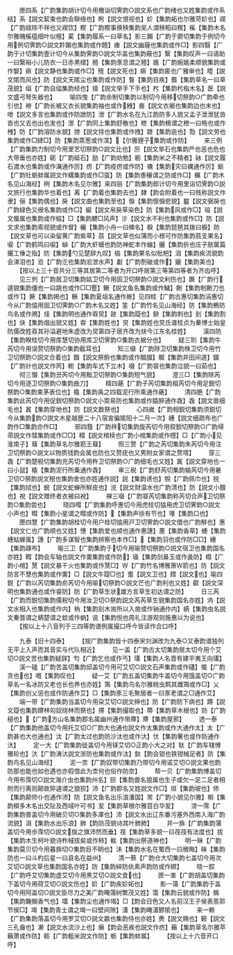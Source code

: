 <!-- { "loadSidebar": true } -->
　　匣四系【广韵集韵胡计切今用檄诣切霁韵○説文系也广韵绪也又姓集韵或作系结】系【説文絜束也韵会聨络也】盻【説文恨视也】妎【集韵妬也尔雅苛妎也】禊【广韵祓除不祥也又禊饮】稧【广韵稧事换秧集韵吴人谓秧稻曰稧】榽【集韵木名尔雅魄榽橀细叶似檀】蒵【集韵履系一曰草名】影三餲【广韵于罽切集韵于例切今用例切霁韵○説文飰餲也集韵或作饐】瘗【説文幽薶也集韵或作□】影四翳【广韵于计切集韵壹计切今从集韵霁韵○説文华盖也集韵蔽也】繄【集韵叹声一曰语助一曰繄裕小儿防衣一日赤黒缯】豷【集韵豕息谓之豷】嫕【广韵婉嫕柔顺貌集韵或作嫛】瘱【説文静也集韵或作□】殪【説文死也】瘱【集韵匿也广雅审也】曀【説文隂而风也】防【説文天隂尘也集韵或作防】瞖【集韵目疾】蘙【集韵草名一曰草茂貌】缢【广韵自缢集韵经也】撎【説文举手下手也】枍【集韵枍栺木名】医【説文盛弓弩矢器也】
　　喻四曳【广韵余制切集韵以制切今用移切祭韵○广韵牵也引也】袣【广韵长被又衣长貌集韵袖也或作絏】裔【説文衣裾也集韵边也末也】呭【説文多言也集韵或作防詍防】泄【广韵水名在九江韵防多人貌又孟子泄泄犹沓沓也又去也出也发也】泄【广韵同上集韵舒散也】枻【集韵楫谓之枻一曰柂也或作栧】防【广韵溶防水貌】抴【説文捈也集韵或作拽】跇【集韵逾也】勚【説文劳也集韵或作□肄□】防【集韵蒸葱或作渫】【尔雅貍子集韵或作防】
　　来三例【广韵集韵力制切今用里艺切祭韵○説文比也】厉【説文旱石也集韵严也恶也危也大带垂也亦姓】砺【广韵砥石】励【广韵劝勉】粝【集韵米之不精者】砅【説文履石渡水也集韵或作濿通作厉】疠【广韵疫疠或作防】禲【集韵灾曰禲通作厉】蛎【广韵牡蛎蚌属説文作蠇集韵或作□虿】防【集韵黍穰谓之防或作□】櫔【广韵木名见山海经】栵【集韵木名见尔雅】来四丽【广韵集韵郎计切今用里诣切霁韵○説文旅行也集韵华也着也】离【广韵着也集韵去也】隷【韵会附着也一曰贱称説文作隶】俪【集韵偶也】戾【説文曲也集韵至也】悷【集韵懔悷悲貌】盭【説文弼戾也广韵緑色又绶名集韵或作□】綟【説文帛戾草染色】防【集韵风或作□】珕【説文蜃属也集韵或作蛠】□【集韵飉□风声】沴【説文水不利也集韵或作□】防【説文求也集韵索视貌或作督】欐【集韵小舟一曰梀名】棙【集韵琵琶其拨曰棙】防【説文草也可以染留黄广韵紫草】茘【説文草也似蒲而小根可作防集韵茘支果名】唳【广韵鹤鸣曰唳】蜧【广韵大虾蟆也韵防神蛇本作蜦】攦【集韵折也庄子胠箧篇攦工倕之指】防【集韵勺见楚辞九叹】栛【集韵果名似枇杷】泪【集韵疾流貌韵会涕泪也】涖【广韵汔也集韵涖泄水声】劙【广韵割破或作】孋【集韵美也】
　　【按以上三十音共分三等其居第二等者为开口呼居第三等第四等者为齐齿呼】
　　见三刿【广韵居卫切集韵姑卫切今用固卫切祭韵○説文利伤也】蹶【广韵行遽貌集韵僵也一曰跳也或作□□蹷】鳜【説文鱼名集韵或作鱥】劂【集韵剞劂刀也或作】撅【集韵掲也】橛【集韵夏俎名通作嶡】见四桂【广韵古惠切集韵涓惠切今从广韵恊用固卫切霁韵○广韵木名又姓】筀【广韵竹名见山海经】防【集韵鷤防鸟名或作鴂】烓【集韵明也通作昋炅】趹【集韵踶也】鈌【集韵刺也】刲【集韵割也】炔【集韵烟出貌又姓】昋【集韵姓也】炅【集韵姓也炅氏谱桂贞为秦博士始皇阬儒改姓昋其孙溢避地朱虚改为炅第四子居齐改为炔今江东名桂姓】
　　溪四防【集韵睽桂切今用库慧切协用库卫切霁韵○集韵衣裾分也】
　　疑三刵【集韵牛芮切今用误赘切祭韵○集韵截耳也】
　　知三缀【广韵陟卫切集韵株卫切今用竹卫切祭韵○説文合着也】餟【説文祭酹也集韵或作醊腏】畷【集韵井田间道】錣【广韵针也説文作笍】轛【集韵车式下立木】啜【广韵甞也集韵泣貌一曰茹也】
　　彻三惙【集韵丑芮切今用黜卫切祭韵○集韵短气貌】
　　澄三□【集韵除芮切今用逐卫切祭韵○集韵曲刀】
　　精四蕝【广韵子芮切集韵柤芮切今用足鋭切祭韵○集韵束茅表位也】橇【集韵禹之四载泥行所乘通作蕝】
　　清四脃【广韵集韵此芮切今用促鋭切祭韵○説文小耎易防也集韵或作膬脺通作毳】毳【説文兽细毛也】竁【集韵穿地也】防【説文数祭也】
　　心四嵗【广韵相鋭切集韵须鋭切今从集韵韵○説文木星越歴二十八宿宣徧隂阳十二月一次】繐【説文细疏布也广韵作□集韵亦作□】
　　邪四篲【广韵祥切集韵旋芮切今用叙鋭切祭韵○广韵埽帚説文作彗集韵或作□□】槥【説文棺椟也广韵小棺集韵或作櫘】□【广韵小见淮南子】蔧【集韵草名尔雅箭王蔧】
　　照三赘【广韵之芮切集韵朱芮切今用注卫切祭韵○説文以物质钱韵会属也防也又赘疣也又男附女家谓之赘壻】
　　穿三毳【广韵楚税切集韵充芮切今用杵卫切祭韵○广韵细毛也又姓】竁【説文穿地也一曰小鼠】橇【集韵泥行所乗通作毳】
　　审三税【广韵舒芮切集韵输芮切今用暑卫切○祭韵説文租也集韵舍也亦姓通作説】説【集韵诱也】帨【广韵佩巾也】捝【集韵拭也】蜕【説文蛇蝉所觧皮也】涚【説文财温水也广韵清也】防【説文小餟也】裞【説文赠终者衣被曰裞】
　　禅三啜【广韵甞芮切集韵称芮切合声卫切祭韵○集韵尝也】
　　晓四嘒【广韵集韵呼惠切今用虎桂切恊用虎卫切霁韵○説文小声也】暳【集韵小星谓之暳或作防】【集韵声徐有节也】喙【集韵口也】
　　匣四慧【广韵集韵胡桂切今用户桂切恊用戸卫切霁韵○説文儇也广韵觧也】惠【説文仁也广韵顺也又姓】憓【集韵爱也顺也通作惠譓】蕙【集韵香草】蟪【集韵蟪蛄蝉属】譓【广韵多谋智也集韵辨察也本作□】【集韵羽也或作防□□】繐【集韵疎布】
　　喻三卫【广韵集韵于切今用喻赘切祭韵○説文宿卫也集韵国名亦姓】轊【韵会车轴也説文作軎集韵或作防】璏【集韵剑鼻玉或作彘防】槥【广韵小棺】熭【説文暴干火也集韵或作熭□】【广韵竹名博雅箫箭也】防【説文防言不慧也集韵或作讆】□【説文牛踶□也】躗【説文卫也】鏏【説文也】喻四鋭【广韵以芮切集韵俞芮切今用喻切祭韵○説文芒也广韵利也又姓】叡【説文深明也集韵通也或作睿防】防【广韵草生状雄方言草生初达谓之防】
　　日三芮【广韵而鋭切集韵儒税切今用汝卫切○祭韵説文芮芮草生貌集韵国名亦姓】汭【説文水相入也集韵或作内】枘【集韵刻木耑所以入凿或作钠通作内】蜹【集韵虫名説文秦晋谓之蜹楚谓之蚊或作蚋】说【集韵悦也周礼注游观则施惠以为说也】
　　【按以上十八音列于三四等韵谱例属撮口呼今皆读作合口呼】

　　九泰【旧十四泰】
　　【按广韵集韵皆十四泰宋刘渊改为九泰○又泰韵谱独列无平上入声而其音实与代队相近】
　　见一盖【广韵古太切集韵居太切今用个艾切○説文苦也集韵疑辞】匄【广韵乞也或作丐】瓂【集韵人名晋有建平夷王向瓂】
　　溪一磕【广韵苦盖切集韵邱盖切今用可艾切○説文石声集韵或作礚】愒【广韵贪也也】嘅【集韵叹也】
　　疑一艾【广韵五盖切集韵牛盖切今用饿盖切○广韵草名一名冰防又老也长也养也亦姓】鴱【集韵鸟名尔雅桃虫鹪其雌鴱或作□】乂【集韵创乂惩也或作防通作艾】□【集韵豕三毛聚居者一曰豕老谓之□通作艾】
　　端一带【广韵集韵当盖切今用朶艾切○説文绅也】防【广韵防下病也】蹛【説文踶也集韵蹛林匃奴绕林而祭也】摕【集韵撮取也】蔕【集韵草木根也】防【广韵槌也】【广韵方山名集韵郡名属幽州通作带廗】廗【集韵屋邪】
　　透一泰【广韵集韵他盖切今用托艾切○广韵大也通也説文作太集韵或作大通作太】太【广韵甚也大也通也】汰【广韵太过也韵防沙汰也或作汏】忕【集韵奢也或作防通作汏】
　　定一大【广韵集韵徒盖切今用铎艾切○正韵小大之对】轪【广韵车辖愽雅轮也】汏【广韵涛汏説文浙防也集韵或作汰】釱【韵会钳也铁钳械足者】防【集韵鸟名见山海经】
　　泥一柰【广韵奴带切集韵乃带切今用诺艾切○説文果也韵防那也能也如也遇也亦假借此为柰何也俗作防奈】
　　帮一贝【广韵集韵博盖切今用布霈切○説文海介虫也集韵州名】狈【集韵兽名狼属也生子或欠一足二足者相附而行离则颠故猝遽谓之狼狈】沛【广韵郡名又姓説文作□】垻【集韵坡也】伂【集韵颠伂仆也通作沛】防【説文鱼名出乐浪潘国】芾【广韵小貌见尔雅】梖【集韵梖多木名出交阯及西域叶可书】苃【集韵草根尔雅苕白华苃】
　　滂一霈【广韵集韵普盖切今用破贝切○集韵多凙也】沛【説文水出辽东番污塞外西南入海广韵流貌】浿【集韵水出乐浪】肺【韵防茂貌诗其叶肺肺】
　　并一旆【广韵集韵蒲盖切今用歩霈切○説文旐之旗沛然而垂】茷【集韵草多貌一曰茷茷有法度也】拔【集韵木生柯叶貌诗柞棫拔矣或作柿】軷【集韵出祭道神也】
　　明一眛【广韵集韵莫贝切今用暮旆切○集韵目不眀也】沬【集韵水名在蜀西一曰微晦】昧【集韵防也一曰斗杓后星一曰县名在益州】
　　清一蔡【广韵仓大切集韵七盖切今用次艾切○説文草也集韵国名亦姓】防【集韵綷防纨素声韵防或作縩】
　　晓一餀【广韵呼艾切集韵虚艾切今用黒艾切○説文食也】
　　匣一害【广韵胡盖切集韵下盖切今用荷艾切○説文伤也】妎【广韵疾妎妬也】
　　影一蔼【广韵集韵于盖切今用阿盖切○説文臣尽力之美广韵晻蔼树繁茂又姓】霭【集韵云貌或作防】馤【集韵馣馤香气也】壒【集韵尘也通作堨】□【韵会日色又人名前汉王子侯表髙郭节侯□】堨【集韵青土谓之堨一曰壁间隙】濭【集韵晻濭鬰隂也】
　　来一赖【广韵集韵落盖切今用罗艾切○説文嬴也集韵恃也亦姓】赉【説文赐也】籁【説文三孔龠也】濑【説文水流沙上也】癞【韵会恶疾也説文作疠】藾【集韵草名尔雅苹藾萧或作防】粝【广韵粗米説文作防】蛎【集韵蚌属】
　　【按以上十六音开口呼】
